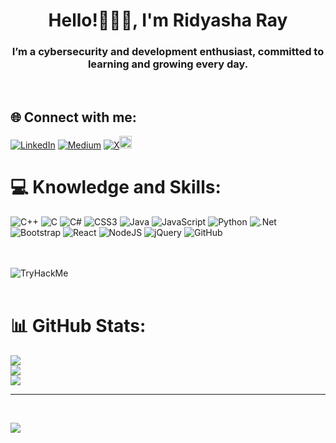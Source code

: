 
<h1 align="center">Hello!🙋🏽‍♀️, I'm Ridyasha Ray</h1>
<h3 align="center">I’m a cybersecurity and development enthusiast, committed to learning and growing every day.</h3>

<br>

## 🌐 Connect with me:
[![LinkedIn](https://img.shields.io/badge/LinkedIn-%230077B5.svg?logo=linkedin&logoColor=white)](https://linkedin.com/in/ridyasha-ray) [![Medium](https://img.shields.io/badge/Medium-12100E?logo=medium&logoColor=white)](https://medium.com/@ridray2024) [![X](https://img.shields.io/badge/X-black.svg?logo=X&logoColor=white)](https://x.com/ridyasha02)<a href="https://tryhackme.com/p/ray0210"><img src="https://img.shields.io/static/v1?message=TryHackMe&logo=tryhackme&label=&color=88cc14&logoColor=white&labelColor=&style=for-the-badge" height="20" alt="tryhackme logo"  /></a>
<br>

# 💻 Knowledge and Skills:
![C++](https://img.shields.io/badge/c++-%2300599C.svg?style=for-the-badge&logo=c%2B%2B&logoColor=white) ![C](https://img.shields.io/badge/c-%2300599C.svg?style=for-the-badge&logo=c&logoColor=white) ![C#](https://img.shields.io/badge/c%23-%23239120.svg?style=for-the-badge&logo=csharp&logoColor=white) ![CSS3](https://img.shields.io/badge/css3-%231572B6.svg?style=for-the-badge&logo=css3&logoColor=white) ![Java](https://img.shields.io/badge/java-%23ED8B00.svg?style=for-the-badge&logo=openjdk&logoColor=white) ![JavaScript](https://img.shields.io/badge/javascript-%23323330.svg?style=for-the-badge&logo=javascript&logoColor=%23F7DF1E) ![Python](https://img.shields.io/badge/python-3670A0?style=for-the-badge&logo=python&logoColor=ffdd54) ![.Net](https://img.shields.io/badge/.NET-5C2D91?style=for-the-badge&logo=.net&logoColor=white) ![Bootstrap](https://img.shields.io/badge/bootstrap-%238511FA.svg?style=for-the-badge&logo=bootstrap&logoColor=white) ![React](https://img.shields.io/badge/react-%2320232a.svg?style=for-the-badge&logo=react&logoColor=%2361DAFB) ![NodeJS](https://img.shields.io/badge/node.js-6DA55F?style=for-the-badge&logo=node.js&logoColor=white) ![jQuery](https://img.shields.io/badge/jquery-%230769AD.svg?style=for-the-badge&logo=jquery&logoColor=white) ![GitHub](https://img.shields.io/badge/github-%23121011.svg?style=for-the-badge&logo=github&logoColor=white)

<br>
<br>
<img src="https://tryhackme-badges.s3.amazonaws.com/ray0210.png" alt="TryHackMe">

<br>
<br>

# 📊 GitHub Stats:
![](https://github-readme-stats.vercel.app/api?username=ridyasha02&theme=neon&hide_border=false&include_all_commits=true&count_private=false)<br/>
![](https://github-readme-streak-stats.herokuapp.com/?user=ridyasha02&theme=neon&hide_border=false)<br/>
![](https://github-readme-stats.vercel.app/api/top-langs/?username=ridyasha02&theme=neon&hide_border=false&include_all_commits=true&count_private=false&layout=compact)

---
<br>

[![](https://visitcount.itsvg.in/api?id=ridyasha02&icon=6&color=10)](https://visitcount.itsvg.in)



